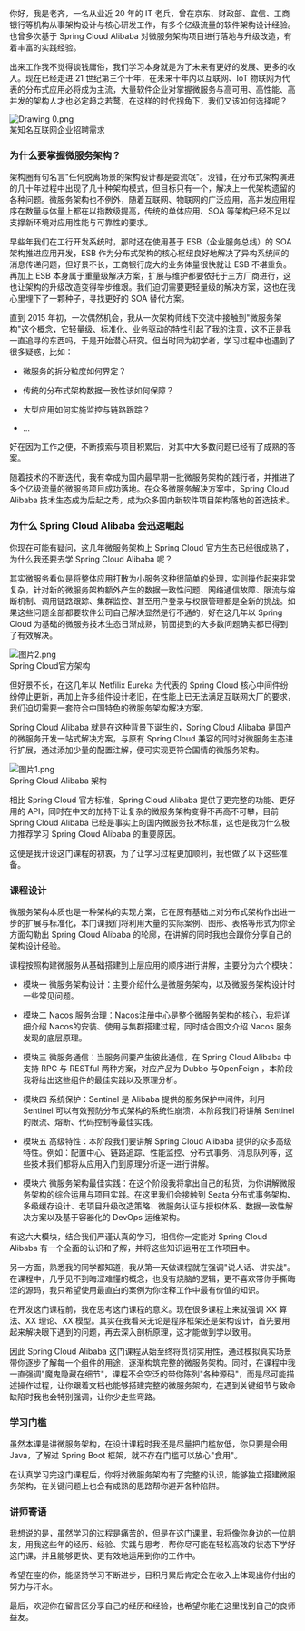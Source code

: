 你好，我是老齐，一名从业近 20 年的 IT 老兵，曾在京东、财政部、宜信、工商银行等机构从事架构设计与核心研发工作，有多个亿级流量的软件架构设计经验。也曾多次基于 Spring Cloud Alibaba 对微服务架构项目进行落地与升级改造，有着丰富的实践经验。

出来工作我不觉得谈钱庸俗，我们学习本身就是为了未来有更好的发展、更多的收入。现在已经走进 21 世纪第三个十年，在未来十年内以互联网、IoT 物联网为代表的分布式应用必将成为主流，大量软件企业对掌握微服务与高可用、高性能、高并发的架构人才也必定趋之若鹜，在这样的时代拐角下，我们又该如何选择呢？

![Drawing 0.png](https://s0.lgstatic.com/i/image6/M01/10/1E/Cgp9HWA-NMWAapSTAACz5Css5rk246.png)  
某知名互联网企业招聘需求

### 为什么要掌握微服务架构？

架构圈有句名言"任何脱离场景的架构设计都是耍流氓"。没错，在分布式架构演进的几十年过程中出现了几十种架构模式，但目标只有一个，解决上一代架构遗留的各种问题。微服务架构也不例外，随着互联网、物联网的广泛应用，高并发应用程序在数量与体量上都在以指数级提高，传统的单体应用、SOA 等架构已经不足以支撑新环境对应用性能与可靠性的要求。

早些年我们在工行开发系统时，那时还在使用基于 ESB（企业服务总线）的 SOA 架构推进应用开发，ESB 作为分布式架构的核心枢纽良好地解决了异构系统间的消息传递问题，但好景不长，工商银行庞大的业务体量很快就让 ESB 不堪重负。再加上 ESB 本身属于重量级解决方案，扩展与维护都要依托于三方厂商进行，这也让架构的升级改造变得举步维艰。我们迫切需要更轻量级的解决方案，这也在我心里埋下了一颗种子，寻找更好的 SOA 替代方案。

直到 2015 年初，一次偶然机会，我从一次架构师线下交流中接触到"微服务架构"这个概念，它轻量级、标准化、业务驱动的特性引起了我的注意，这不正是我一直追寻的东西吗，于是开始潜心研究。但当时同为初学者，学习过程中也遇到了很多疑惑，比如：

* 微服务的拆分粒度如何界定？

* 传统的分布式架构数据一致性该如何保障？

* 大型应用如何实施监控与链路跟踪？

* ...

好在因为工作之便，不断摸索与项目积累后，对其中大多数问题已经有了成熟的答案。

随着技术的不断迭代，我有幸成为国内最早期一批微服务架构的践行者，并推进了多个亿级流量的微服务项目成功落地。在众多微服务解决方案中，Spring Cloud Alibaba 技术生态成为后起之秀，成为众多国内新软件项目架构落地的首选技术。

### 为什么 Spring Cloud Alibaba 会迅速崛起

你现在可能有疑问，这几年微服务架构上 Spring Cloud 官方生态已经很成熟了，为什么我还要去学 Spring Cloud Alibaba 呢？

其实微服务看似是将整体应用打散为小服务这种很简单的处理，实则操作起来非常复杂，针对新的微服务架构额外产生的数据一致性问题、网络通信故障、限流与熔断机制、调用链路跟踪、集群监控、甚至用户登录与权限管理都是全新的挑战。如果这些问题全部都要软件公司自己解决显然是行不通的，好在这几年以 Spring Cloud 为基础的微服务技术生态日渐成熟，前面提到的大多数问题确实都已得到了有效解决。

![图片2.png](https://s0.lgstatic.com/i/image6/M01/10/F7/Cgp9HWA_NfCALaxSAAF-ldAP6Vw773.png)  
Spring Cloud官方架构

但好景不长，在这几年以 Netfilix Eureka 为代表的 Spring Cloud 核心中间件纷纷停止更新，再加上许多组件设计老旧，在性能上已无法满足互联网大厂的要求，我们迫切需要一套符合中国特色的微服务架构解决方案。

Spring Cloud Alibaba 就是在这种背景下诞生的，Spring Cloud Alibaba 是国产的微服务开发一站式解决方案，与原有 Spring Cloud 兼容的同时对微服务生态进行扩展，通过添加少量的配置注解，便可实现更符合国情的微服务架构。

![图片1.png](https://s0.lgstatic.com/i/image6/M01/10/F7/Cgp9HWA_NfuAbL5nAANAH9ISxfA364.png)  
Spring Cloud Alibaba 架构

相比 Spring Cloud 官方标准，Spring Cloud Alibaba 提供了更完整的功能、更好用的 API，同时在中文的加持下让复杂的微服务架构变得不再高不可攀，目前 Spring Cloud Alibaba 已经是事实上的国内微服务技术标准，这也是我为什么极力推荐学习 Spring Cloud Alibaba 的重要原因。

这便是我开设这门课程的初衷，为了让学习过程更加顺利，我也做了以下这些准备。

### 课程设计

微服务架构本质也是一种架构的实现方案，它在原有基础上对分布式架构作出进一步的扩展与标准化，本门课我们将利用大量的实际案例、图形、表格等形式为你全方面勾勒出 Spring Cloud Alibaba 的轮廓，在讲解的同时我也会跟你分享自己的架构设计经验。

课程按照构建微服务从基础搭建到上层应用的顺序进行讲解，主要分为六个模块：

* 模块一 微服务架构设计：主要介绍什么是微服务架构，以及微服务架构设计时一些常见问题。

* 模块二 Nacos 服务治理：Nacos注册中心是整个微服务架构的核心，我将详细介绍 Nacos的安装、使用与集群搭建过程，同时结合图文介绍 Nacos 服务发现的底层原理。

* 模块三 微服务通信：当服务间要产生彼此通信，在 Spring Cloud Alibaba 中支持 RPC 与 RESTful 两种方案，对应产品为 Dubbo 与OpenFeign ，本阶段我将给出这些组件的最佳实践以及原理分析。

* 模块四 系统保护：Sentinel 是 Alibaba 提供的服务保护中间件，利用 Sentinel 可以有效预防分布式架构的系统性崩溃，本阶段我们将讲解 Sentinel 的限流、熔断、代码控制等最佳实践。

* 模块五 高级特性：本阶段我们要讲解 Spring Cloud Alibaba 提供的众多高级特性。例如：配置中心、链路追踪、性能监控、分布式事务、消息队列等，这些技术我们都将从应用入门到原理分析逐一进行讲解。

* 模块六 微服务架构最佳实践：在这个阶段我将拿出自己的私货，为你讲解微服务架构的综合运用与项目实践。在这里我们会接触到 Seata 分布式事务架构、多级缓存设计、老项目升级改造策略、微服务认证与授权体系、数据一致性解决方案以及基于容器化的 DevOps 运维架构。

有这六大模块，结合我们严谨认真的学习，相信你一定能对 Spring Cloud Alibaba 有一个全面的认识和了解，并将这些知识运用在工作项目中。

另一方面，熟悉我的同学都知道，我从第一天做课程就在强调"说人话、讲实战"。在课程中，几乎见不到晦涩难懂的概念，也没有烧脑的逻辑，更不喜欢带你手撕晦涩的源码，我只希望使用最直白的案例为你诠释工作中最有价值的知识。

在开发这门课程前，我在思考这门课程的意义。现在很多课程上来就强调 XX 算法、XX 理论、XX 模型。其实在我看来无论是程序框架还是架构设计，首先要用起来解决眼下遇到的问题，再去深入剖析原理，这才能做到学以致用。

因此 Spring Cloud Alibaba 这门课程从始至终将贯彻实用性，通过模拟真实场景带你逐步了解每一个组件的用途，逐渐构筑完整的微服务架构。同时，在课程中我一直强调"魔鬼隐藏在细节"，课程不会空泛的带你陈列"各种源码"，而是尽可能描述操作过程，让你跟着文档也能够搭建完整的微服务架构，在遇到关键细节与致命缺陷时我也会特别强调，让你少走些弯路。

### 学习门槛

虽然本课是讲微服务架构，在设计课程时我还是尽量把门槛放低，你只要是会用 Java，了解过 Spring Boot 框架，就不存在门槛可以放心"食用"。

在认真学习完这门课程后，你将对微服务架构有了完整的认识，能够独立搭建微服务架构，在关键问题上也会有成熟的思路帮你避开各种陷阱。

### 讲师寄语

我想说的是，虽然学习的过程是痛苦的，但是在这门课里，我将像你身边的一位朋友，用我这些年的经历、经验、实践与思考，帮你尽可能在轻松高效的状态下学好这门课，并且能够更快、更有效地运用到你的工作中。

希望在座的你，能坚持学习不断进步，日积月累后肯定会在收入上体现出你付出的努力与汗水。

最后，欢迎你在留言区分享自己的经历和经验，也希望你能在这里找到自己的良师益友。
